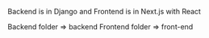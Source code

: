 Backend is in Django and Frontend is in Next.js with React

Backend folder => backend
Frontend folder => front-end